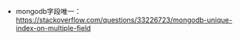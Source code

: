 
- mongodb字段唯一： https://stackoverflow.com/questions/33226723/mongodb-unique-index-on-multiple-field
